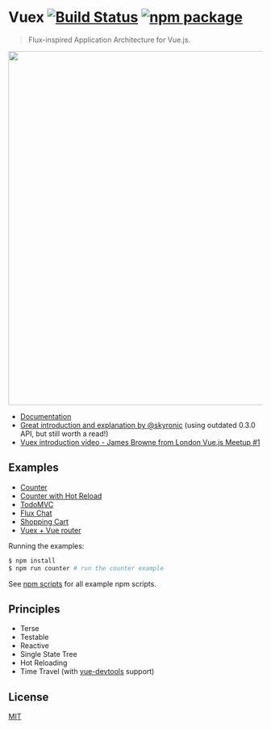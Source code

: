 # Vuex [![Build Status](https://img.shields.io/circleci/project/vuejs/vuex/master.svg)](https://circleci.com/gh/vuejs/vuex) [![npm package](https://img.shields.io/npm/v/vuex.svg)](https://www.npmjs.com/package/vuex)

> Flux-inspired Application Architecture for Vue.js.

<p align="center">
  <img width="700px" src="https://raw.githubusercontent.com/vuejs/vuex/master/docs/en/vuex.png">
</p>

- [Documentation](http://vuejs.github.io/vuex/)
- [Great introduction and explanation by @skyronic](http://skyronic.com/2016/01/03/vuex-basics-tutorial/) (using outdated 0.3.0 API, but still worth a read!)
- [Vuex introduction video - James Browne from London Vue.js Meetup #1](https://www.youtube.com/watch?v=l1KHL-TX3qs)

## Examples

- [Counter](https://github.com/vuejs/vuex/tree/master/examples/counter)
- [Counter with Hot Reload](https://github.com/vuejs/vuex/tree/master/examples/counter-hot)
- [TodoMVC](https://github.com/vuejs/vuex/tree/master/examples/todomvc)
- [Flux Chat](https://github.com/vuejs/vuex/tree/master/examples/chat)
- [Shopping Cart](https://github.com/vuejs/vuex/tree/master/examples/shopping-cart)
- [Vuex + Vue router](https://github.com/skyronic/vue-spa)

Running the examples:

``` bash
$ npm install
$ npm run counter # run the counter example
```

See [npm scripts](https://github.com/vuejs/vuex/blob/master/package.json#L11-L15) for all example npm scripts.

## Principles

- Terse
- Testable
- Reactive
- Single State Tree
- Hot Reloading
- Time Travel (with [vue-devtools](https://github.com/vuejs/vue-devtools) support)

## License

[MIT](http://opensource.org/licenses/MIT)
